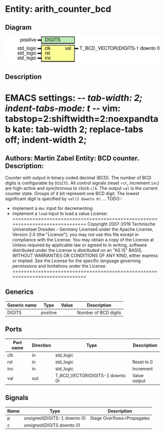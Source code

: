 # Entity: arith_counter_bcd

## Diagram

![Diagram](arith_counter_bcd.svg "Diagram")
## Description

EMACS settings: -*-  tab-width: 2; indent-tabs-mode: t -*-
vim: tabstop=2:shiftwidth=2:noexpandtab
kate: tab-width 2; replace-tabs off; indent-width 2;
=============================================================================
Authors:				 	Martin Zabel
Entity:				 	BCD counter.
Description:
-------------------------------------
Counter with output in binary coded decimal (BCD). The number of BCD digits
is configurable by ``DIGITS``.
All control signals (reset ``rst``, increment ``inc``) are high-active and
synchronous to clock ``clk``. The output ``val`` is the current counter
state. Groups of 4 bit represent one BCD digit. The lowest significant digit
is specified by ``val(3 downto 0)``.
.. TODO::
   * implement a ``dec`` input for decrementing
   * implement a ``load`` input to load a value
License:
=============================================================================
Copyright 2007-2016 Technische Universitaet Dresden - Germany
Licensed under the Apache License, Version 2.0 (the "License");
you may not use this file except in compliance with the License.
You may obtain a copy of the License at
Unless required by applicable law or agreed to in writing, software
distributed under the License is distributed on an "AS IS" BASIS,
WITHOUT WARRANTIES OR CONDITIONS OF ANY KIND, either express or implied.
See the License for the specific language governing permissions and
limitations under the License.
=============================================================================
## Generics

| Generic name | Type     | Value | Description          |
| ------------ | -------- | ----- | -------------------- |
| DIGITS       | positive |       | Number of BCD digits |
## Ports

| Port name | Direction | Type                            | Description  |
| --------- | --------- | ------------------------------- | ------------ |
| clk       | in        | std_logic                       |              |
| rst       | in        | std_logic                       | Reset to 0   |
| inc       | in        | std_logic                       | Increment    |
| val       | out       | T_BCD_VECTOR(DIGITS-1 downto 0) | Value output |
## Signals

| Name | Type                        | Description                |
| ---- | --------------------------- | -------------------------- |
| p    | unsigned(DIGITS-1 downto 0) | Stage Overflows=Propagates |
| c    | unsigned(DIGITS   downto 0) |                            |

